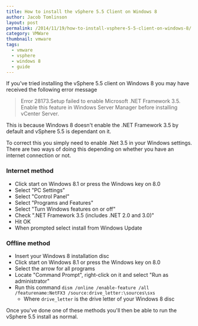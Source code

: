 ```yaml
---
title: How to install the vSphere 5.5 Client on Windows 8
author: Jacob Tomlinson
layout: post
permalink: /2014/11/19/how-to-install-vsphere-5-5-client-on-windows-8/
category: VMWare
thumbnail: vmware
tags:
  - vmware
  - vsphere
  - windows 8
  - guide
---
```


If you've tried installing the vSphere 5.5 client on Windows 8 you may have
received the following error message

> Error 28173.Setup failed to enable Microsoft
> .NET Framework 3.5. Enable this feature in Windows Server Manager
> before installing vCenter Server.

This is because Windows 8 doesn't enable the .NET Framework 3.5 by default and
vSphere 5.5 is dependant on it.

To correct this you simply need to enable .Net 3.5 in your Windows settings.
There are two ways of doing this depending on whether you have an internet connection
or not.

### Internet method

  * Click start on Windows 8.1 or press the Windows key on 8.0
  * Select "PC Settings"
  * Select "Control Panel"
  * Select "Programs and Features"
  * Select "Turn Windows features on or off"
  * Check ".NET Framework 3.5 (includes .NET 2.0 and 3.0)"
  * Hit OK
  * When prompted select install from Windows Update

### Offline method
  * Insert your Windows 8 installation disc
  * Click start on Windows 8.1 or press the Windows key on 8.0
  * Select the arrow for all programs
  * Locate "Command Prompt", right-click on it and select "Run as administrator"
  * Run this command `dism /online /enable-feature /all /featurename:NetFX3 /source:drive_letter:\sources\sxs`
    * Where `drive_letter` is the drive letter of your Windows 8 disc

Once you've done one of these methods you'll then be able to run the vSphere 5.5
install as normal.
